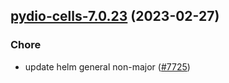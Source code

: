 

## [pydio-cells-7.0.23](https://github.com/truecharts/charts/compare/pydio-cells-7.0.22...pydio-cells-7.0.23) (2023-02-27)

### Chore

- update helm general non-major ([#7725](https://github.com/truecharts/charts/issues/7725))
  
  